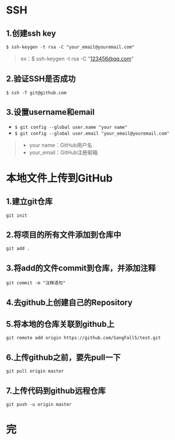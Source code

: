 # SSH

## 1.创建ssh key

`$ ssh-keygen -t rsa -C "your_email@youremail.com"`

> ex：$ ssh-keygen -t rsa -C "123456@qq.com"

## 2.验证SSH是否成功

`$ ssh -T git@github.com`

## 3.设置username和email

- `$ git config --global user.name "your name"`
- `$ git config --global user.email "your_email@youremail.com"`

> - your name：GitHub用户名
> - your_email：GitHub注册邮箱

# 本地文件上传到GitHub

## 1.建立git仓库

`git init`

## 2.将项目的所有文件添加到仓库中

`git add .`

## 3.将add的文件commit到仓库，并添加注释

`git commit -m "注释语句"`

## 4.去github上创建自己的Repository

## 5.将本地的仓库关联到github上

`git remote add origin https://github.com/SangFall5/test.git`

## 6.上传github之前，要先pull一下

`git pull origin master`

## 7.上传代码到github远程仓库

`git push -u origin master`

# 完



